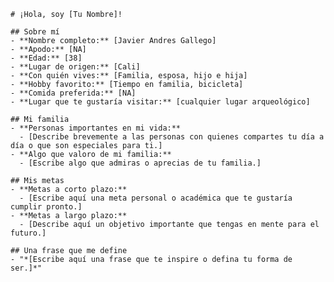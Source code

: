     # ¡Hola, soy [Tu Nombre]!

    ## Sobre mí
    - **Nombre completo:** [Javier Andres Gallego]
    - **Apodo:** [NA]
    - **Edad:** [38]
    - **Lugar de origen:** [Cali]
    - **Con quién vives:** [Familia, esposa, hijo e hija]
    - **Hobby favorito:** [Tiempo en familia, bicicleta]
    - **Comida preferida:** [NA]
    - **Lugar que te gustaría visitar:** [cualquier lugar arqueológico]

    ## Mi familia
    - **Personas importantes en mi vida:** 
      - [Describe brevemente a las personas con quienes compartes tu día a día o que son especiales para ti.]
    - **Algo que valoro de mi familia:** 
      - [Escribe algo que admiras o aprecias de tu familia.]

    ## Mis metas
    - **Metas a corto plazo:** 
      - [Escribe aquí una meta personal o académica que te gustaría cumplir pronto.]
    - **Metas a largo plazo:** 
      - [Describe aquí un objetivo importante que tengas en mente para el futuro.]

    ## Una frase que me define
    - "*[Escribe aquí una frase que te inspire o defina tu forma de ser.]*"
